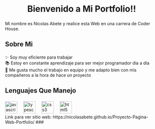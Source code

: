 <h1 align="center">Bienvenido a Mi Portfolio!!</h1>

###

<p align="left">Mi nombre es Nicolas Abete y realice esta Web en una carrera de Coder House.</p>

###

<h2 align="left">Sobre Mi</h2>

###

<p align="left">✨ Soy muy eficiente para trabajar<br>📚 Estoy en constante aprendizaje para ser mejor programador día a día<br>🎯 Me gusta mucho el trabajo en equipo y me adapto bien con mis compañeros a la hora de hace un proyecto</p>

###

<h2 align="left">Lenguajes Que Manejo</h2>

###

<div align="left">
  <img src="https://cdn.jsdelivr.net/gh/devicons/devicon/icons/javascript/javascript-original.svg" height="40" alt="javascript logo"  />
  <img width="12" />
  <img src="https://cdn.jsdelivr.net/gh/devicons/devicon/icons/typescript/typescript-original.svg" height="40" alt="typescript logo"  />
  <img width="12" />
  <img src="https://cdn.jsdelivr.net/gh/devicons/devicon/icons/css3/css3-original.svg" height="40" alt="css3 logo"  />
  <img width="12" />
  <img src="https://cdn.jsdelivr.net/gh/devicons/devicon/icons/html5/html5-original.svg" height="40" alt="html5 logo"  />
</div>
Link para ver sitio web: https://nicolasabete.github.io/Proyecto-Pagina-Web-Portfolio/
###
